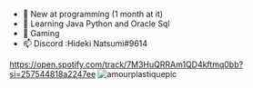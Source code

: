 - 👀 New at programming (1 month at it)
- 🌱 Learning Java Python and Oracle Sql
- 💞️ Gaming
- 📫 Discord :Hideki Natsumi#9614

https://open.spotify.com/track/7M3HuQRRAm1QD4kftmq0bb?si=257544818a2247ee
![amourplastiquepic](https://user-images.githubusercontent.com/96385473/152266613-e33bbfd3-518d-43d8-b050-dd11e59745b3.jpg)


